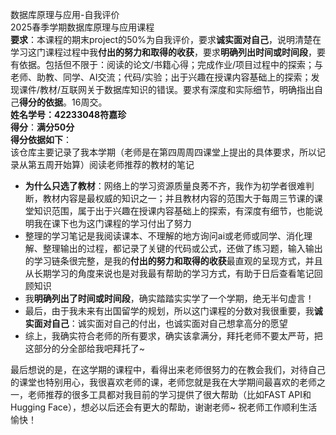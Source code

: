 数据库原理与应用-自我评价  
2025春季学期数据库原理与应用课程  
**要求**：本课程的期末project的50%为自我评价，要求**诚实面对自己**，说明清楚在学习这门课程过程中我**付出的努力和取得的收获**，要求**明确列出时间或时间段**，要有依据。包括但不限于：阅读的论文/书籍心得；完成作业/项目过程中的探索；与老师、助教、同学、AI交流；代码/实验；出于兴趣在授课内容基础上的探索；发现课件/教材/互联网关于数据库知识的错误。要求有深度和实际细节，明确指出自己**得分的依据**。16周交。  
**姓名学号：42233048符嘉珍**    
**得分**：**满分50分**  
**得分依据如下**：  
该仓库主要记录了我本学期（老师是在第四周周四课堂上提出的具体要求，所以记录从第五周开始算）阅读老师推荐的教材的笔记
- **为什么只选了教材**：网络上的学习资源质量良莠不齐，我作为初学者很难判断，教材内容是最权威的知识之一；并且教材内容的范围大于每周三节课的课堂知识范围，属于出于兴趣在授课内容基础上的探索，有深度有细节，也能说明我在课下也为这门课程的学习付出了努力    
- 整理的学习笔记是我阅读课本、不理解的地方询问ai或老师或同学、消化理解、整理输出的过程，都记录了关键的代码或公式，还做了练习题，输入输出的学习链条很完整，是我的**付出的努力和取得的收获**最直观的呈现方式，并且从长期学习的角度来说也是对我最有帮助的学习方式，有助于日后查看笔记回顾知识  
-   我**明确列出了时间或时间段**，确实踏踏实实学了一个学期，绝无半句虚言！  
-   最后，由于我未来有出国留学的规划，所以这门课程的分数对我很重要，我**诚实面对自己**：诚实面对自己的付出，也诚实面对自己想拿高分的愿望  
-   综上，我确实符合老师的所有要求，确实该拿满分，拜托老师不要太严苛，把这部分的分全部给我吧拜托了~

最后想说的是，在这学期的课程中，看得出来老师很努力的在教会我们，对待自己的课堂也特别用心，我很喜欢老师的课，老师您就是我在大学期间最喜欢的老师之一，老师推荐的很多工具都对我目前的学习提供了很大帮助（比如FAST API和Hugging Face），想必以后还会有更大的帮助，谢谢老师~ 祝老师工作顺利生活愉快！  
